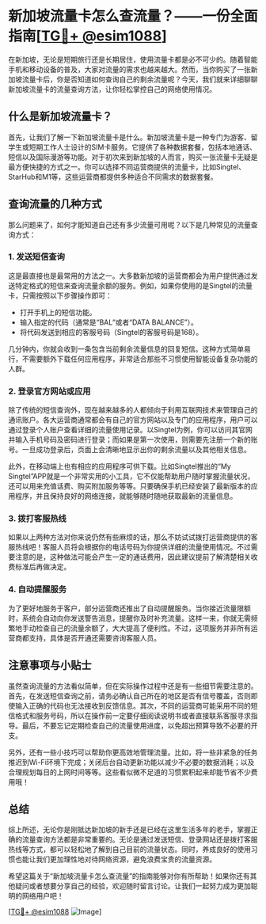 # 新加坡流量卡怎么查流量？——一份全面指南[[TG💪+ @esim1088](https://t.me/s/esim1088)]

在新加坡，无论是短期旅行还是长期居住，使用流量卡都是必不可少的。随着智能手机和移动设备的普及，大家对流量的需求也越来越大。然而，当你购买了一张新加坡流量卡后，你是否知道如何查询自己的剩余流量呢？今天，我们就来详细聊聊新加坡流量卡的流量查询方法，让你轻松掌控自己的网络使用情况。

## 什么是新加坡流量卡？

首先，让我们了解一下新加坡流量卡是什么。新加坡流量卡是一种专门为游客、留学生或短期工作人士设计的SIM卡服务。它提供了各种数据套餐，包括本地通话、短信以及国际漫游等功能。对于初次来到新加坡的人而言，购买一张流量卡无疑是最方便快捷的方式之一。你可以选择不同运营商提供的流量卡，比如Singtel、StarHub和M1等，这些运营商都提供多种适合不同需求的数据套餐。

## 查询流量的几种方式

那么问题来了，如何才能知道自己还有多少流量可用呢？以下是几种常见的流量查询方式：

### 1. 发送短信查询

这是最直接也是最常用的方法之一。大多数新加坡的运营商都会为用户提供通过发送特定格式的短信来查询流量余额的服务。例如，如果你使用的是Singtel的流量卡，只需按照以下步骤操作即可：

- 打开手机上的短信功能。
- 输入指定的代码（通常是“BAL”或者“DATA BALANCE”）。
- 将代码发送到相应的客服号码（Singtel的客服号码是168）。

几分钟内，你就会收到一条包含当前剩余流量信息的回复短信。这种方式简单易行，不需要额外下载任何应用程序，非常适合那些不习惯使用智能设备复杂功能的人群。

### 2. 登录官方网站或应用

除了传统的短信查询外，现在越来越多的人都倾向于利用互联网技术来管理自己的通讯账户。各大运营商通常都会有自己的官方网站以及专门的应用程序，用户可以通过登录个人账户查看详细的流量使用记录。以Singtel为例，你可以访问其官网并输入手机号码及密码进行登录；而如果是第一次使用，则需要先注册一个新的账号。一旦成功登录后，页面上会清晰地显示出你的剩余流量以及其他相关信息。

此外，在移动端上也有相应的应用程序可供下载。比如Singtel推出的“My Singtel”APP就是一个非常实用的小工具，它不仅能帮助用户随时掌握流量状况，还可以用来充值话费、购买附加服务等等。只要确保手机已经安装了最新版本的应用程序，并且保持良好的网络连接，就能够随时随地获取最新的流量信息。

### 3. 拨打客服热线

如果以上两种方法对你来说仍然有些麻烦的话，那么不妨试试拨打运营商提供的客服热线吧！客服人员将会根据你的电话号码为你提供详细的流量使用情况。不过需要注意的是，这种做法可能会产生一定的通话费用，因此建议提前了解清楚相关收费标准后再做决定。

### 4. 自动提醒服务

为了更好地服务于客户，部分运营商还推出了自动提醒服务。当你接近流量限额时，系统会自动向你发送警告消息，提醒你及时补充流量。这样一来，你就无需频繁地手动检查自己的流量余额了，大大提高了便利性。不过，这项服务并非所有运营商都支持，具体是否开通还需要咨询客服人员。

## 注意事项与小贴士

虽然查询流量的方法看似简单，但在实际操作过程中还是有一些细节需要注意的。首先，在发送短信查询之前，请务必确认自己所在的地区是否有信号覆盖，否则即使输入正确的代码也无法接收到反馈信息。其次，不同的运营商可能采用不同的短信格式和服务号码，所以在操作前一定要仔细阅读说明书或者直接联系客服寻求指导。最后，不要忘记定期检查自己的流量使用进度，以免超出预算导致不必要的开支。

另外，还有一些小技巧可以帮助你更高效地管理流量。比如，将一些非紧急的任务推迟到Wi-Fi环境下完成；关闭后台自动更新功能以减少不必要的数据消耗；以及合理规划每日的上网时间等等。这些看似微不足道的习惯累积起来却能节省不少费用哦！

## 总结

综上所述，无论你是刚抵达新加坡的新手还是已经在这里生活多年的老手，掌握正确的流量查询方法都是非常重要的。无论是通过发送短信、登录网站还是拨打客服热线等方式，都可以轻松地了解到自己目前的流量状态。同时，养成良好的使用习惯也能让我们更加理性地对待网络资源，避免浪费宝贵的流量资源。

希望这篇关于“新加坡流量卡怎么查流量”的指南能够对你有所帮助！如果你还有其他疑问或者想要分享自己的经验，欢迎随时留言讨论。让我们一起努力成为更加聪明的网络用户吧！

[[TG💪+ @esim1088](https://t.me/s/esim1088) ![Image](https://i.postimg.cc/4NQfJmqS/Snipaste-2025-05-13-00-14-12.png)]